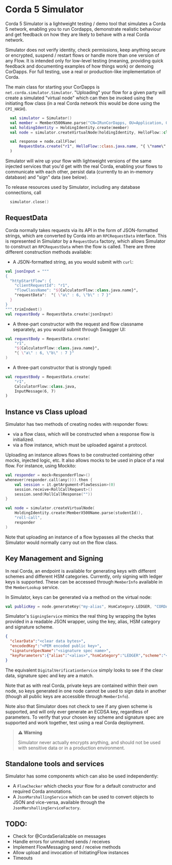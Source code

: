 # Corda 5 Simulator

Corda 5 Simulator is a lightweight testing / demo tool that simulates a Corda 5 network, enabling you to run Cordapps,
demonstrate realistic behaviour and get feedback on how they are likely to behave with a real Corda network.

Simulator does not verify identity, check permissions, keep anything secure or encrypted, suspend / restart
flows or handle more than one version of any Flow.  It is intended only for low-level testing (meaning, providing
quick feedback and documenting examples of how things work) or demoing CorDapps. For full testing, use a real or
production-like implementation of Corda.

The main class for starting your CorDapps is `net.corda.simulator.Simulator`. "Uploading" your flow for a given party 
will create a simulated "virtual node" which can then be invoked using the initiating flow class (in a real Corda
network this would be done using the `CPI_HASH`).

```kotlin
  val simulator = Simulator()
  val member = MemberX500Name.parse("CN=IRunCorDapps, OU=Application, O=R3, L=London, C=GB")
  val holdingIdentity = HoldingIdentity.create(member)
  val node = simulator.createVirtualNode(holdingIdentity, HelloFlow::class.java)

  val response = node.callFlow(
      RequestData.create("r1", HelloFlow::class.java.name, "{ \"name\" : \"CordaDev\" }")
  )
```

Simulator will wire up your flow with lightweight versions of the same injected services that you'd get with
the real Corda, enabling your flows to communicate with each other, persist data (currently to an in-memory database)
and "sign" data (see below).

To release resources used by Simulator, including any database connections, call
```kotlin
  simulator.close()
```

## RequestData

Corda normally takes requests via its API in the form of JSON-formatted strings, which are converted
by Corda into an `RPCRequestData` interface. This is represented in Simulator by a `RequestData` factory,
which allows Simulator to construct an `RPCRequestData` when the flow is called. There are three different construction
methods available:

- A JSON-formatted string, as you would submit with `curl`:

```kotlin
val jsonInput = """
{
  "httpStartFlow": {
    "clientRequestId": "r1",
    "flowClassName": "${CalculatorFlow::class.java.name}",
    "requestData":  "{ \"a\" : 6, \"b\" : 7 }"
  }
}
""".trimIndent()
val requestBody = RequestData.create(jsonInput)
```

- A three-part constructor with the request and flow classname separately, as you would submit through
  Swagger UI:

```kotlin
val requestBody = RequestData.create(
    "r1", 
    "${CalculatorFlow::class.java.name}",
    "{ \"a\" : 6, \"b\" : 7 }"
)
```

- A three-part constructor that is strongly typed:

```kotlin
val requestBody = RequestData.create(
    "r1", 
    CalculatorFlow::class.java, 
    InputMessage(6, 7)
)
```

## Instance vs Class upload

Simulator has two methods of creating nodes with responder flows:
- via a flow class, which will be constructed when a response flow is initialized.
- via a flow instance, which must be uploaded against a protocol.

Uploading an instance allows flows to be constructed containing other mocks, injected logic, etc. It also
allows mocks to be used in place of a real flow. For instance, using Mockito:

```kotlin
val responder = mock<ResponderFlow>()
whenever(responder.call(any())).then {
    val session = it.getArgument<FlowSession>(0)
    session.receive<RollCallRequest>()
    session.send(RollCallResponse(""))
}

val node = simulator.createVirtualNode(
    HoldingIdentity.create(MemberX500Name.parse(studentId)),
    "roll-call",
    responder
)
```

Note that uploading an instance of a flow bypasses all the checks that Simulator would normally carry out on
the flow class.

## Key Management and Signing

In real Corda, an endpoint is available for generating keys with different schemes and different HSM categories.
Currently, only signing with ledger keys is supported. These can be accessed through `MemberInfo` available in 
the `MemberLookup` service.

In Simulator, keys can be generated via a method on the virtual node:

```kotlin
val publicKey = node.generateKey("my-alias", HsmCategory.LEDGER, "CORDA.ECDSA.SECP256R1")
```

Simulator's `SigningService` mimics the real thing by wrapping the bytes provided in a readable JSON wrapper, using
the key, alias, HSM category and signature scheme.

```json
{
  "clearData":"<clear data bytes>",
  "encodedKey":"<PEM encoded public key>",
  "signatureSpecName":"<signature spec name>",
  "keyParameters":{"alias":"<alias>","hsmCategory":"LEDGER","scheme":"<scheme>"}
}
```

The equivalent `DigitalVerificationService` simply looks to see if the clear data, signature spec and key are a match.

Note that as with real Corda, private keys are contained within their own node, so keys generated in one 
node cannot be used to sign data in another (though all public keys are accessible through `MemberInfo`).

Note also that Simulator does not check to see if any given scheme is supported, and will only
ever generate an ECDSA key, regardless of parameters. To verify that your chosen key scheme and signature spec
are supported and work together, test using a real Corda deployment.

> **⚠ Warning**
> 
> Simulator never actually encrypts anything, and should not be used with sensitive data or in a production
> environment.

## Standalone tools and services

Simulator has some components which can also be used independently:

- A `FlowChecker` which checks your flow for a default constructor and required Corda annotations.
- A `JsonMarshallingService` which can be used to convert objects to JSON and vice-versa, available through the  
  `JsonMarshallingServiceFactory`.

## TODO:

- Check for @CordaSerializable on messages
- Handle errors for unmatched sends / receives
- Implement FlowMessaging send / receive methods
- Allow upload and invocation of InitiatingFlow instances
- Timeouts